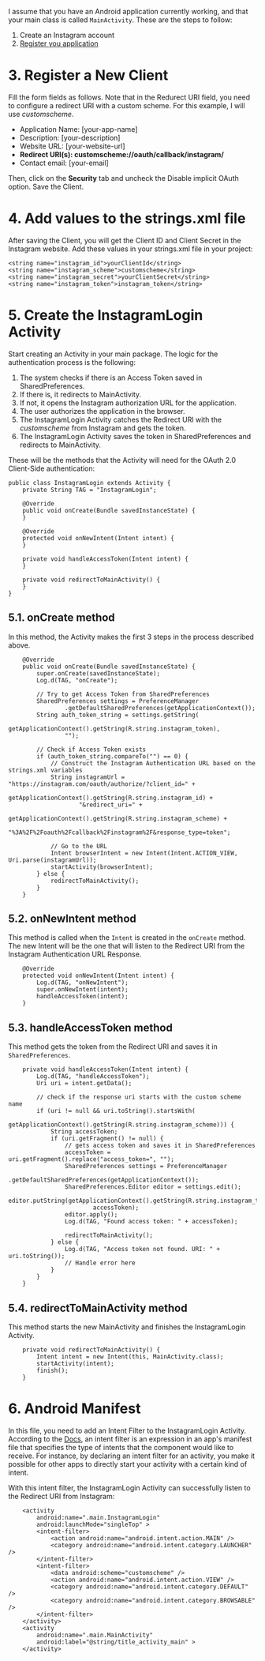 I assume that you have an Android application currently working, and that your main class is called `MainActivity`. These are the steps to follow:

1. Create an Instagram account
2. [Register you application](https://instagram.com/developer/)

# 3. Register a New Client

Fill the form fields as follows. Note that in the Redurect URI field, you need to configure a redirect URI with a custom scheme. For this example, I will use *customscheme*.

* Application Name: [your-app-name]
* Description: [your-description]
* Website URL: [your-website-url]
* **Redirect URI(s): customscheme://oauth/callback/instagram/**
* Contact email: [your-email]

Then, click on the **Security** tab and uncheck the Disable implicit OAuth option. Save the Client.

# 4. Add values to the strings.xml file

After saving the Client, you will get the Client ID and Client Secret in the Instagram website. Add these values in your strings.xml file in your project:

    <string name="instagram_id">yourClientId</string>
    <string name="instagram_scheme">customscheme</string>
    <string name="instagram_secret">yourClientSecret</string>
    <string name="instagram_token">instagram_token</string>

# 5. Create the InstagramLogin Activity

Start creating an Activity in your main package. The logic for the authentication process is the following:

1. The system checks if there is an Access Token saved in SharedPreferences. 
2. If there is, it redirects to MainActivity. 
3. If not, it opens the Instagram authorization URL for the application.
4. The user authorizes the application in the browser.
5. The InstagramLogin Activity catches the Redirect URI with the *customscheme* from Instagram and gets the token.
6. The InstagramLogin Activity saves the token in SharedPreferences and redirects to MainActivity.

These will be the methods that the Activity will need for the OAuth 2.0 Client-Side authentication:

    public class InstagramLogin extends Activity {
        private String TAG = "InstagramLogin";

        @Override
        public void onCreate(Bundle savedInstanceState) {
        }

        @Override
        protected void onNewIntent(Intent intent) {
        }

        private void handleAccessToken(Intent intent) {
        }

        private void redirectToMainActivity() {
        }
    }

## 5.1. onCreate method

In this method, the Activity makes the first 3 steps in the process described above.

        @Override
        public void onCreate(Bundle savedInstanceState) {
            super.onCreate(savedInstanceState);
            Log.d(TAG, "onCreate");

            // Try to get Access Token from SharedPreferences
            SharedPreferences settings = PreferenceManager
                    .getDefaultSharedPreferences(getApplicationContext());
            String auth_token_string = settings.getString(
                    getApplicationContext().getString(R.string.instagram_token),
                    "");

            // Check if Access Token exists
            if (auth_token_string.compareTo("") == 0) {
                // Construct the Instagram Authentication URL based on the strings.xml variables
                String instagramUrl = "https://instagram.com/oauth/authorize/?client_id=" +
                        getApplicationContext().getString(R.string.instagram_id) +
                        "&redirect_uri=" +
                        getApplicationContext().getString(R.string.instagram_scheme) +
                        "%3A%2F%2Foauth%2Fcallback%2Finstagram%2F&response_type=token";

                // Go to the URL
                Intent browserIntent = new Intent(Intent.ACTION_VIEW, Uri.parse(instagramUrl));
                startActivity(browserIntent);
            } else {
                redirectToMainActivity();
            }
        }

## 5.2. onNewIntent method

This method is called when the `Intent` is created in the `onCreate` method. The new Intent will be the one that will listen to the Redirect URI from the Instagram Authentication URL Response.

        @Override
        protected void onNewIntent(Intent intent) {
            Log.d(TAG, "onNewIntent");
            super.onNewIntent(intent);
            handleAccessToken(intent);
        }

## 5.3. handleAccessToken method

This method gets the token from the Redirect URI and saves it in `SharedPreferences`.

        private void handleAccessToken(Intent intent) {
            Log.d(TAG, "handleAccessToken");
            Uri uri = intent.getData();

            // check if the response uri starts with the custom scheme name
            if (uri != null && uri.toString().startsWith(
                    getApplicationContext().getString(R.string.instagram_scheme))) {
                String accessToken;
                if (uri.getFragment() != null) {
                    // gets access token and saves it in SharedPreferences
                    accessToken = uri.getFragment().replace("access_token=", "");
                    SharedPreferences settings = PreferenceManager
                            .getDefaultSharedPreferences(getApplicationContext());
                    SharedPreferences.Editor editor = settings.edit();
                    editor.putString(getApplicationContext().getString(R.string.instagram_token),
                            accessToken);
                    editor.apply();
                    Log.d(TAG, "Found access token: " + accessToken);

                    redirectToMainActivity();
                } else {
                    Log.d(TAG, "Access token not found. URI: " + uri.toString());
                    // Handle error here
                }
            }
        }

## 5.4. redirectToMainActivity method

This method starts the new MainActivity and finishes the InstagramLogin Activity.

        private void redirectToMainActivity() {
            Intent intent = new Intent(this, MainActivity.class);
            startActivity(intent);
            finish();
        }

# 6. Android Manifest

In this file, you need to add an Intent Filter to the InstagramLogin Activity. According to the [Docs](http://developer.android.com/guide/components/intents-filters.html), an intent filter is an expression in an app's manifest file that specifies the type of intents that the component would like to receive. For instance, by declaring an intent filter for an activity, you make it possible for other apps to directly start your activity with a certain kind of intent.

With this intent filter, the InstagramLogin Activity can successfully listen to the Redirect URI from Instagram:

        <activity
            android:name=".main.InstagramLogin"
            android:launchMode="singleTop" >
            <intent-filter>
                <action android:name="android.intent.action.MAIN" />
                <category android:name="android.intent.category.LAUNCHER" />
            </intent-filter>
            <intent-filter>
                <data android:scheme="customscheme" />
                <action android:name="android.intent.action.VIEW" />
                <category android:name="android.intent.category.DEFAULT" />
                <category android:name="android.intent.category.BROWSABLE" />
            </intent-filter>
        </activity>
        <activity
            android:name=".main.MainActivity"
            android:label="@string/title_activity_main" >
        </activity>

